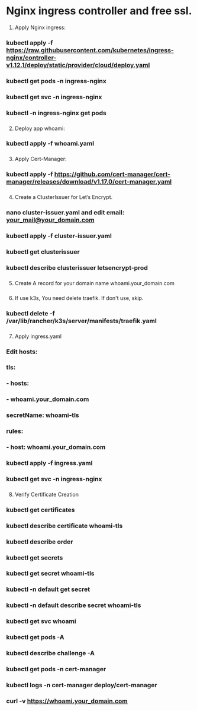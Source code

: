 # Nginx ingress controller and free ssl.

1. Apply Nginx ingress:
### kubectl apply -f https://raw.githubusercontent.com/kubernetes/ingress-nginx/controller-v1.12.1/deploy/static/provider/cloud/deploy.yaml
### 
### kubectl get pods -n ingress-nginx
### kubectl get svc -n ingress-nginx
### kubectl -n ingress-nginx get pods
### 
2. Deploy app whoami:
### 
### kubectl apply -f whoami.yaml
### 
3. Apply Cert-Manager:
### 
### kubectl apply -f https://github.com/cert-manager/cert-manager/releases/download/v1.17.0/cert-manager.yaml
### 
4. Create a ClusterIssuer for Let’s Encrypt.
### 
### nano cluster-issuer.yaml and edit email: your_mail@your_domain.com
### 
### kubectl apply -f cluster-issuer.yaml
### 
### kubectl get clusterissuer
### kubectl describe clusterissuer letsencrypt-prod
### 
5. Create A record for your domain name whoami.your_domain.com
### 
### 
6. If use k3s, You need delete traefik. If don't use, skip.
### 
### 
### kubectl delete -f /var/lib/rancher/k3s/server/manifests/traefik.yaml
### 
7. Apply ingress.yaml
### 
### Edit hosts:
### 
###   tls:
###   - hosts:
###     - whoami.your_domain.com
###     secretName: whoami-tls
###   rules:
###   - host: whoami.your_domain.com
### 
### kubectl apply -f ingress.yaml
### kubectl get svc -n ingress-nginx
### 
8. Verify Certificate Creation
### 
### kubectl get certificates
### kubectl describe certificate whoami-tls
### kubectl describe order
### kubectl get secrets
### kubectl get secret whoami-tls
### kubectl -n default get secret
### kubectl -n default describe secret whoami-tls
### kubectl get svc whoami
### kubectl get pods -A
### kubectl describe challenge -A
### kubectl get pods -n cert-manager
### kubectl logs -n cert-manager deploy/cert-manager
### curl -v https://whoami.your_domain.com